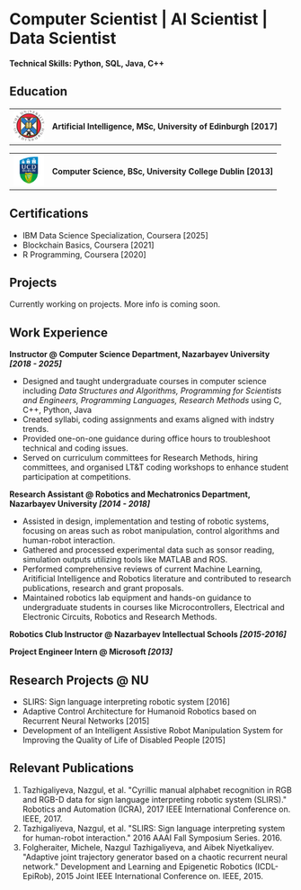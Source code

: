 # Computer Scientist |  AI Scientist | Data Scientist
**Technical Skills: Python, SQL, Java, C++**

## Education
<p align="center">
  <table>
    <tr>
      <td><img src="images/UOE.png" alt="logo" width="55"></td>
      <td valign="middle"><strong>Artificial Intelligence, MSc, University of Edinburgh [2017]  </strong></td>
    </tr>
  </table>
</p>

<p align="center">
  <table>
    <tr>
      <td><img src="images/UCD.png" alt="logo" width="55"></td>
      <td valign="middle"><strong>Computer Science, BSc, University College Dublin [2013]  </strong></td>
    </tr>
  </table>
</p>

## Certifications
- IBM Data Science Specialization, Coursera [2025]
- Blockchain Basics, Coursera [2021]
- R Programming, Coursera [2020]

## Projects

Currently working on projects. More info is coming soon.

## Work Experience

**Instructor @ Computer Science Department, Nazarbayev University _[2018 - 2025]_**
<ul>
  <li>Designed and taught undergraduate courses in computer science including <i> Data Structures and Algorithms, Programming for Scientists and Engineers, Programming Languages, Research Methods</i> using C, C++, Python, Java </li>
  <li>Created syllabi, coding assignments and exams aligned with indstry trends.</li>
  <li>Provided one-on-one guidance during office hours to troubleshoot technical and coding issues.</li>
  <li>Served on curriculum committees for Research Methods, hiring committees, and organised LT&T coding workshops to enhance student participation at competitions.</li>
</ul>

**Research Assistant @ Robotics and Mechatronics Department, Nazarbayev University _[2014 - 2018]_**
<ul>
  <li>Assisted in design, implementation and testing of robotic systems, focusing on areas such as robot manipulation, control algorithms and human-robot interaction.  </li>
  <li>Gathered and processed experimental data such as sonsor reading, simulation outputs utilizing tools like MATLAB and ROS.</li>
  <li>Performed comprehensive reviews of current Machine Learning, Aritificial Intelligence and Robotics literature and contributed to research publications, research and grant proposals.</li>
  <li>Maintained robotics lab equipment and hands-on guidance to undergraduate students in courses like Microcontrollers, Electrical and Electronic Circuits, Robotics and Research Methods.</li>
</ul>

**Robotics Club Instructor @ Nazarbayev Intellectual Schools _[2015-2016]_**

**Project Engineer Intern @ Microsoft _[2013]_**

## Research Projects @ NU

- SLIRS: Sign language interpreting robotic system [2016]
- Adaptive Control Architecture for Humanoid Robotics based on Recurrent Neural Networks [2015]
- Development of an Intelligent Assistive Robot Manipulation System for Improving the Quality of Life of Disabled People [2015]
  

## Relevant Publications
1. Tazhigaliyeva, Nazgul, et al. "Cyrillic manual alphabet recognition in RGB and RGB-D data for sign
language interpreting robotic system (SLIRS)." Robotics and Automation (ICRA), 2017 IEEE
International Conference on. IEEE, 2017.
2. Tazhigaliyeva, Nazgul, et al. "SLIRS: Sign language interpreting system for human-robot interaction."
2016 AAAI Fall Symposium Series. 2016.
3. Folgheraiter, Michele, Nazgul Tazhigaliyeva, and Aibek Niyetkaliyev. "Adaptive joint trajectory
generator based on a chaotic recurrent neural network." Development and Learning and Epigenetic
Robotics (ICDL-EpiRob), 2015 Joint IEEE International Conference on. IEEE, 2015.

